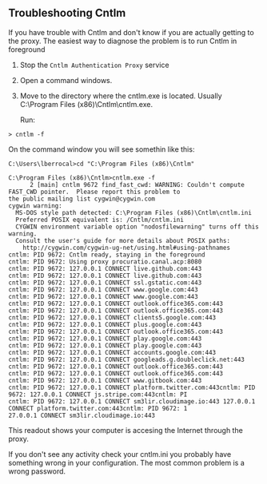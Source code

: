 ## Troubleshooting Cntlm

If you have trouble with Cntlm and don't know if you are actually getting to the proxy. The easiest way to diagnose the problem is to run Cntlm in foreground

1. Stop the `Cntlm Authentication Proxy` service

2. Open a command windows.

3. Move to the directory where the cntlm.exe is located. Usually C:\Program Files (x86)\Cntlm\cntlm.exe. 	

	Run:
```
> cntlm -f
```

On the command window you will see somethin like this:

```
C:\Users\lberrocal>cd "C:\Program Files (x86)\Cntlm"

C:\Program Files (x86)\Cntlm>cntlm.exe -f
      2 [main] cntlm 9672 find_fast_cwd: WARNING: Couldn't compute FAST_CWD pointer.  Please report this problem to
the public mailing list cygwin@cygwin.com
cygwin warning:
  MS-DOS style path detected: C:\Program Files (x86)\Cntlm\cntlm.ini
  Preferred POSIX equivalent is: /Cntlm/cntlm.ini
  CYGWIN environment variable option "nodosfilewarning" turns off this warning.
  Consult the user's guide for more details about POSIX paths:
    http://cygwin.com/cygwin-ug-net/using.html#using-pathnames
cntlm: PID 9672: Cntlm ready, staying in the foreground
cntlm: PID 9672: Using proxy procuratio.canal.acp:8080
cntlm: PID 9672: 127.0.0.1 CONNECT live.github.com:443
cntlm: PID 9672: 127.0.0.1 CONNECT live.github.com:443
cntlm: PID 9672: 127.0.0.1 CONNECT ssl.gstatic.com:443
cntlm: PID 9672: 127.0.0.1 CONNECT www.google.com:443
cntlm: PID 9672: 127.0.0.1 CONNECT www.google.com:443
cntlm: PID 9672: 127.0.0.1 CONNECT outlook.office365.com:443
cntlm: PID 9672: 127.0.0.1 CONNECT outlook.office365.com:443
cntlm: PID 9672: 127.0.0.1 CONNECT clients5.google.com:443
cntlm: PID 9672: 127.0.0.1 CONNECT plus.google.com:443
cntlm: PID 9672: 127.0.0.1 CONNECT outlook.office365.com:443
cntlm: PID 9672: 127.0.0.1 CONNECT play.google.com:443
cntlm: PID 9672: 127.0.0.1 CONNECT play.google.com:443
cntlm: PID 9672: 127.0.0.1 CONNECT accounts.google.com:443
cntlm: PID 9672: 127.0.0.1 CONNECT googleads.g.doubleclick.net:443
cntlm: PID 9672: 127.0.0.1 CONNECT outlook.office365.com:443
cntlm: PID 9672: 127.0.0.1 CONNECT outlook.office365.com:443
cntlm: PID 9672: 127.0.0.1 CONNECT www.gitbook.com:443
cntlm: PID 9672: 127.0.0.1 CONNECT platform.twitter.com:443cntlm: PID 9672: 127.0.0.1 CONNECT js.stripe.com:443cntlm: PI
cntlm: PID 9672: 127.0.0.1 CONNECT sm3lir.cloudimage.io:443 127.0.0.1 CONNECT platform.twitter.com:443cntlm: PID 9672: 1
27.0.0.1 CONNECT sm3lir.cloudimage.io:443
```
This readout shows your computer is accesing the Internet through the proxy.

If you don't see any activity check your cntlm.ini you probably have something wrong in your configuration. The most common problem is a wrong password.
